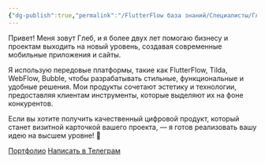 ```yaml
---
{"dg-publish":true,"permalink":"/FlutterFlow база знаний/Специалисты/Глеб Грачёв/","created":"2025-01-19T14:12:49.009-03:00","updated":"2025-01-19T15:25:12.534-03:00"}
---
```



Привет! Меня зовут Глеб, и я более двух лет помогаю бизнесу и проектам выходить на новый уровень, создавая современные мобильные приложения и сайты.

Я использую передовые платформы, такие как FlutterFlow, Tilda, WebFlow, Bubble, чтобы разрабатывать стильные, функциональные и удобные решения. Мои продукты сочетают эстетику и технологии, предоставляя клиентам инструменты, которые выделяют их на фоне конкурентов.

Если вы хотите получить качественный цифровой продукт, который станет визитной карточкой вашего проекта, — я готов реализовать вашу идею на высшем уровне! 🚀

[Портфолио](https://gddlab.ru/#works)
[Написать в Телеграм](https://t.me/Gleb_V_Grachev)
